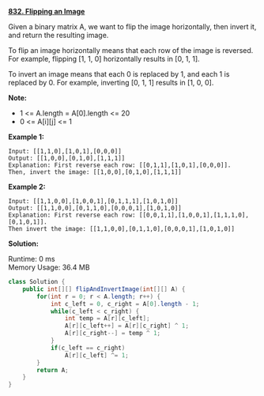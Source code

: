 **[832. Flipping an Image](https://leetcode.com/problems/flipping-an-image/)**

Given a binary matrix A, we want to flip the image horizontally, then invert it, and return the resulting image.

To flip an image horizontally means that each row of the image is reversed.  For example, flipping [1, 1, 0] horizontally results in [0, 1, 1].

To invert an image means that each 0 is replaced by 1, and each 1 is replaced by 0. For example, inverting [0, 1, 1] results in [1, 0, 0].


**Note:**

* 1 <= A.length = A[0].length <= 20
* 0 <= A[i][j] <= 1

**Example 1:**

```
Input: [[1,1,0],[1,0,1],[0,0,0]]
Output: [[1,0,0],[0,1,0],[1,1,1]]
Explanation: First reverse each row: [[0,1,1],[1,0,1],[0,0,0]].
Then, invert the image: [[1,0,0],[0,1,0],[1,1,1]]
```

**Example 2:**

```
Input: [[1,1,0,0],[1,0,0,1],[0,1,1,1],[1,0,1,0]]
Output: [[1,1,0,0],[0,1,1,0],[0,0,0,1],[1,0,1,0]]
Explanation: First reverse each row: [[0,0,1,1],[1,0,0,1],[1,1,1,0],[0,1,0,1]].
Then invert the image: [[1,1,0,0],[0,1,1,0],[0,0,0,1],[1,0,1,0]]
```

**Solution:**

Runtime: 0 ms<br/>
Memory Usage: 36.4 MB

```java
class Solution {
    public int[][] flipAndInvertImage(int[][] A) {
        for(int r = 0; r < A.length; r++) {
            int c_left = 0, c_right = A[0].length - 1;
            while(c_left < c_right) {
                int temp = A[r][c_left];
                A[r][c_left++] = A[r][c_right] ^ 1;
                A[r][c_right--] = temp ^ 1;                
            }
            if(c_left == c_right)
                A[r][c_left] ^= 1; 
        }
        return A;
    }  
}
```